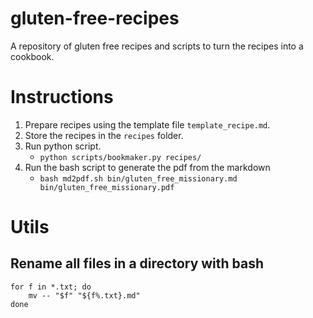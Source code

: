 # gluten-free-recipes

A repository of gluten free recipes and scripts to turn the recipes into a cookbook. 

# Instructions

1. Prepare recipes using the template file `template_recipe.md`.
2. Store the recipes in the `recipes` folder.
3. Run python script.
    - `python scripts/bookmaker.py recipes/`
4. Run the bash script to generate the pdf from the markdown
    - `bash md2pdf.sh bin/gluten_free_missionary.md bin/gluten_free_missionary.pdf`

# Utils

## Rename all files in a directory with bash

```
for f in *.txt; do
    mv -- "$f" "${f%.txt}.md"
done
```
